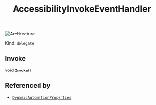 ﻿---
id: AccessibilityInvokeEventHandler
title: AccessibilityInvokeEventHandler
---

![Architecture](https://img.shields.io/badge/architecture-old_only-yellow)

Kind: `delegate`

## Invoke
void **`Invoke`**()

## Referenced by
- [`DynamicAutomationProperties`](DynamicAutomationProperties)

